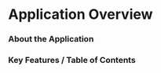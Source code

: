 # Application Overview

### About the Application



### Key Features / Table of Contents













